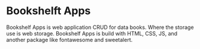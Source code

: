 # Bookshelft Apps
Bookshelf Apps is web application CRUD for data books. Where the storage use is web storage. Bookshelf Apps is build with HTML, CSS, JS, and another package like fontawesome and sweetalert.
